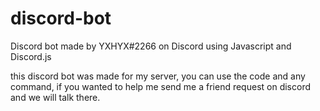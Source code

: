 # discord-bot
Discord bot made by YXHYX#2266 on Discord using Javascript and Discord.js

this discord bot was made for my server, you can use the code and any command, if you wanted to help me send me a friend request on discord
and we will talk there.
